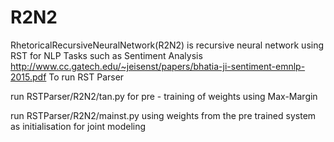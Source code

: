 # R2N2
RhetoricalRecursiveNeuralNetwork(R2N2) is recursive neural network  using RST for NLP Tasks such as Sentiment Analysis
 http://www.cc.gatech.edu/~jeisenst/papers/bhatia-ji-sentiment-emnlp-2015.pdf
To run RST Parser 

run RSTParser/R2N2/tan.py for pre - training of weights using Max-Margin

run RSTParser/R2N2/mainst.py using weights from the pre trained system as initialisation for joint modeling


